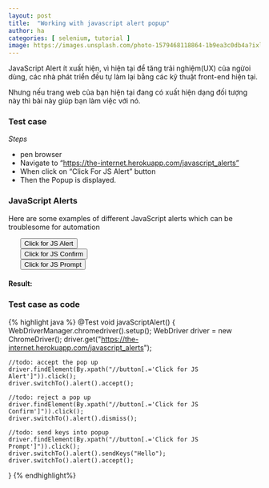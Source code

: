 ```yaml
---
layout: post
title:  "Working with javascript alert popup"
author: ha
categories: [ selenium, tutorial ]
image: https://images.unsplash.com/photo-1579468118864-1b9ea3c0db4a?ixlib=rb-1.2.1&ixid=eyJhcHBfaWQiOjEyMDd9&auto=format&fit=crop&w=2250&q=80
---
```

JavaScript Alert ít xuất hiện, vì hiện tại để tăng trải nghiệm(UX) của ngừoi dùng, các nhà phát triển đều tự làm lại bằng các kỹ thuật front-end hiện tại.

Nhưng nếu trang web của bạn hiện tại đang có xuất hiện dạng đối tượng này thì bài này giúp bạn làm việc với nó.


### Test case

*Steps*
- pen browser
- Navigate to “https://the-internet.herokuapp.com/javascript_alerts”
- When click on “Click For JS Alert” button
- Then the Popup is displayed.

<div class="example">
  <h3>JavaScript Alerts</h3>
  <p>Here are some examples of different JavaScript alerts which can be troublesome for automation</p>
  <ul style="list-style-type: none;">
    <li><button onclick="jsAlert()">Click for JS Alert</button></li>
    <li><button onclick="jsConfirm()">Click for JS Confirm</button></li>
    <li><button onclick="jsPrompt()">Click for JS Prompt</button></li>
  </ul>
  <h4>Result:</h4>
  <p id="result" style="color:green"></p>
</div>

### Test case as code

{% highlight java %}
@Test
void javaScriptAlert() {
    WebDriverManager.chromedriver().setup();
    WebDriver driver = new ChromeDriver();
    driver.get("https://the-internet.herokuapp.com/javascript_alerts");

    //todo: accept the pop up
    driver.findElement(By.xpath("//button[.='Click for JS Alert']")).click();
    driver.switchTo().alert().accept();

    //todo: reject a pop up
    driver.findElement(By.xpath("//button[.='Click for JS Confirm']")).click();
    driver.switchTo().alert().dismiss();

    //todo: send keys into popup
    driver.findElement(By.xpath("//button[.='Click for JS Prompt']")).click();
    driver.switchTo().alert().sendKeys("Hello");
    driver.switchTo().alert().accept();
}
{% endhighlight%}


